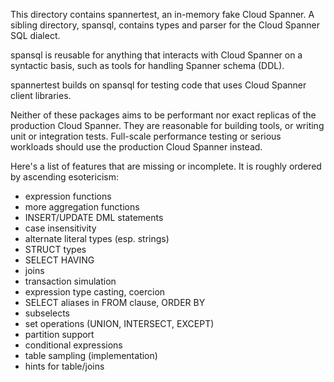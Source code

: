 This directory contains spannertest, an in-memory fake Cloud Spanner. A sibling
directory, spansql, contains types and parser for the Cloud Spanner SQL dialect.

spansql is reusable for anything that interacts with Cloud Spanner on a
syntactic basis, such as tools for handling Spanner schema (DDL).

spannertest builds on spansql for testing code that uses Cloud Spanner client
libraries.

Neither of these packages aims to be performant nor exact replicas of the
production Cloud Spanner. They are reasonable for building tools, or writing
unit or integration tests. Full-scale performance testing or serious workloads
should use the production Cloud Spanner instead.

Here's a list of features that are missing or incomplete. It is roughly ordered
by ascending esotericism:

- expression functions
- more aggregation functions
- INSERT/UPDATE DML statements
- case insensitivity
- alternate literal types (esp. strings)
- STRUCT types
- SELECT HAVING
- joins
- transaction simulation
- expression type casting, coercion
- SELECT aliases in FROM clause, ORDER BY
- subselects
- set operations (UNION, INTERSECT, EXCEPT)
- partition support
- conditional expressions
- table sampling (implementation)
- hints for table/joins
